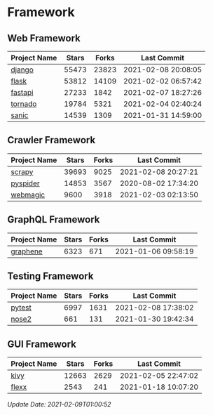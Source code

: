 # Framework

## Web Framework
| Project Name | Stars | Forks | Last Commit |
| ------------ | ----- | ----- | ----------- |
| [django](https://github.com/django/django) | 55473 | 23823 | 2021-02-08 20:08:05 |
| [flask](https://github.com/pallets/flask) | 53812 | 14109 | 2021-02-02 06:57:42 |
| [fastapi](https://github.com/tiangolo/fastapi) | 27233 | 1842 | 2021-02-07 18:27:26 |
| [tornado](https://github.com/tornadoweb/tornado) | 19784 | 5321 | 2021-02-04 02:40:24 |
| [sanic](https://github.com/sanic-org/sanic) | 14539 | 1309 | 2021-01-31 14:59:00 |

## Crawler Framework
| Project Name | Stars | Forks | Last Commit |
| ------------ | ----- | ----- | ----------- |
| [scrapy](https://github.com/scrapy/scrapy) | 39693 | 9025 | 2021-02-08 20:27:21 |
| [pyspider](https://github.com/binux/pyspider) | 14853 | 3567 | 2020-08-02 17:34:20 |
| [webmagic](https://github.com/code4craft/webmagic) | 9600 | 3918 | 2021-02-03 02:13:50 |

## GraphQL Framework
| Project Name | Stars | Forks | Last Commit |
| ------------ | ----- | ----- | ----------- |
| [graphene](https://github.com/graphql-python/graphene) | 6323 | 671 | 2021-01-06 09:58:19 |

## Testing Framework
| Project Name | Stars | Forks | Last Commit |
| ------------ | ----- | ----- | ----------- |
| [pytest](https://github.com/pytest-dev/pytest) | 6997 | 1631 | 2021-02-08 17:38:02 |
| [nose2](https://github.com/nose-devs/nose2) | 661 | 131 | 2021-01-30 19:42:34 |

## GUI Framework
| Project Name | Stars | Forks | Last Commit |
| ------------ | ----- | ----- | ----------- |
| [kivy](https://github.com/kivy/kivy) | 12663 | 2629 | 2021-02-05 22:47:02 |
| [flexx](https://github.com/flexxui/flexx) | 2543 | 241 | 2021-01-18 10:07:20 |

*Update Date: 2021-02-09T01:00:52*